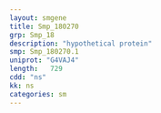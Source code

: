 ```yaml
---
layout: smgene
title: Smp_180270
grp: Smp_18
description: "hypothetical protein"
smp: Smp_180270.1
uniprot: "G4VAJ4"
length:   729
cdd: "ns"
kk: ns
categories: sm
---
```

